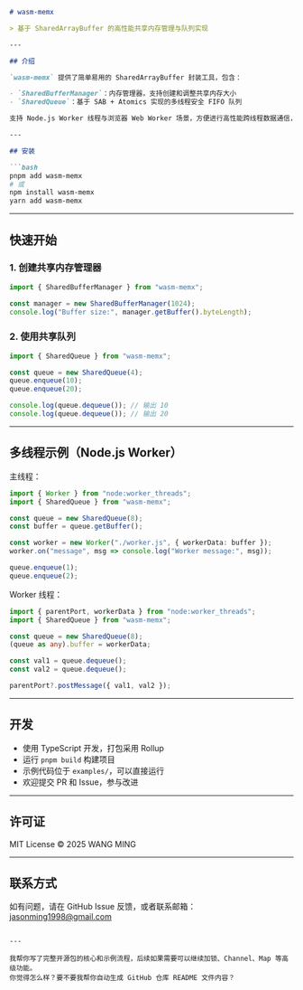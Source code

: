 
````markdown
# wasm-memx

> 基于 SharedArrayBuffer 的高性能共享内存管理与队列实现

---

## 介绍

`wasm-memx` 提供了简单易用的 SharedArrayBuffer 封装工具，包含：

- `SharedBufferManager`：内存管理器，支持创建和调整共享内存大小
- `SharedQueue`：基于 SAB + Atomics 实现的多线程安全 FIFO 队列

支持 Node.js Worker 线程与浏览器 Web Worker 场景，方便进行高性能跨线程数据通信，适合 WebAssembly、音视频处理、实时协作等应用。

---

## 安装

```bash
pnpm add wasm-memx
# 或
npm install wasm-memx
yarn add wasm-memx
````

---

## 快速开始

### 1. 创建共享内存管理器

```ts
import { SharedBufferManager } from "wasm-memx";

const manager = new SharedBufferManager(1024);
console.log("Buffer size:", manager.getBuffer().byteLength);
```

### 2. 使用共享队列

```ts
import { SharedQueue } from "wasm-memx";

const queue = new SharedQueue(4);
queue.enqueue(10);
queue.enqueue(20);

console.log(queue.dequeue()); // 输出 10
console.log(queue.dequeue()); // 输出 20
```

---

## 多线程示例（Node.js Worker）

主线程：

```ts
import { Worker } from "node:worker_threads";
import { SharedQueue } from "wasm-memx";

const queue = new SharedQueue(8);
const buffer = queue.getBuffer();

const worker = new Worker("./worker.js", { workerData: buffer });
worker.on("message", msg => console.log("Worker message:", msg));

queue.enqueue(1);
queue.enqueue(2);
```

Worker 线程：

```ts
import { parentPort, workerData } from "node:worker_threads";
import { SharedQueue } from "wasm-memx";

const queue = new SharedQueue(8);
(queue as any).buffer = workerData;

const val1 = queue.dequeue();
const val2 = queue.dequeue();

parentPort?.postMessage({ val1, val2 });
```

---

## 开发

* 使用 TypeScript 开发，打包采用 Rollup
* 运行 `pnpm build` 构建项目
* 示例代码位于 `examples/`，可以直接运行
* 欢迎提交 PR 和 Issue，参与改进

---

## 许可证

MIT License © 2025 WANG MING

---

## 联系方式

如有问题，请在 GitHub Issue 反馈，或者联系邮箱：[jasonming1998@gmail.com](mailto:jasonming1998@gmail.com)

```

---

我帮你写了完整开源包的核心和示例流程，后续如果需要可以继续加锁、Channel、Map 等高级功能。
你觉得怎么样？要不要我帮你自动生成 GitHub 仓库 README 文件内容？
```
